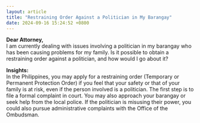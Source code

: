 ```yaml
---
layout: article
title: "Restraining Order Against a Politician in My Barangay"
date: 2024-09-16 15:24:52 +0800
---
```


<p><strong>Dear Attorney,</strong><br>I am currently dealing with issues involving a politician in my barangay who has been causing problems for my family. Is it possible to obtain a restraining order against a politician, and how would I go about it?</p><p><strong>Insights:</strong><br>In the Philippines, you may apply for a restraining order (Temporary or Permanent Protection Order) if you feel that your safety or that of your family is at risk, even if the person involved is a politician. The first step is to file a formal complaint in court. You may also approach your barangay or seek help from the local police. If the politician is misusing their power, you could also pursue administrative complaints with the Office of the Ombudsman.</p>